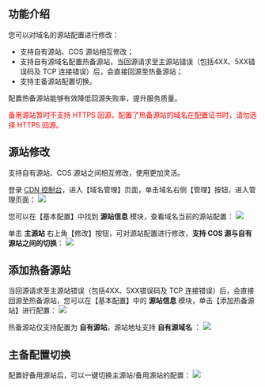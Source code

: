 ## 功能介绍
您可以对域名的源站配置进行修改：

+ 支持自有源站、COS 源站相互修改；
+ 支持自有源域名配置热备源站，当回源请求至主源站错误（包括4XX、5XX错误码及 TCP 连接错误）后，会直接回源至热备源站；
+ 支持主备源站配置切换。

配置热备源站能够有效降低回源失败率，提升服务质量。

<font color="red">备用源站暂时不支持 HTTPS 回源，配置了热备源站的域名在配置证书时，请勿选择 HTTPS 回源。</font>

## 源站修改
支持自有源站、COS 源站之间相互修改，使用更加灵活。

登录 [CDN 控制台](https://console.qcloud.com/cdn)，进入【域名管理】页面，单击域名右侧【管理】按钮，进入管理页面：
![](https://mc.qcloudimg.com/static/img/334d64d46949c142160ddf9e06ea7d6d/manage.png)

您可以在【基本配置】中找到 **源站信息** 模块，查看域名当前的源站配置：
![](https://mc.qcloudimg.com/static/img/e923e85df47f0dcfb576fa38580749d3/origin-change.png)

单击 **主源站** 右上角【修改】按钮，可对源站配置进行修改，**支持 COS 源与自有源站之间的切换**：
![](https://mc.qcloudimg.com/static/img/8254656c08942cf0e300d24712861989/origin-cos.png)

## 添加热备源站
当回源请求至主源站错误（包括4XX、5XX错误码及 TCP 连接错误）后，会直接回源至热备源站，您可以在【基本配置】中的 **源站信息** 模块，单击【添加热备源站】进行配置：
![](https://mc.qcloudimg.com/static/img/e10a4634fee9a04ae3f74ffebb13ef8b/back-origin.png)

热备源站仅支持配置为 **自有源站**，源站地址支持 **自有源域名** ：
![](https://mc.qcloudimg.com/static/img/f63ab27334e4a65e5e989916b37c27a6/add-back-origin.png)

## 主备配置切换
配置好备用源站后，可以一键切换主源站/备用源站的配置：
![](https://mc.qcloudimg.com/static/img/1fd99aab6968ee200b94abb3e59bf056/switch.png)